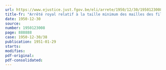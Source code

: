 ```yaml
---
url: https://www.ejustice.just.fgov.be/eli/arrete/1950/12/30/1950123008/justel
title-fr: "Arrêté royal relatif à la taille minimum des mailles des filets"
date: 1950-12-30
source:
number: 1950123008
page: 888888
case: 1950-12-30/38
publication: 1951-01-29
starts:
modifies:
pdf-original:
pdf-consolidated:
---
```


